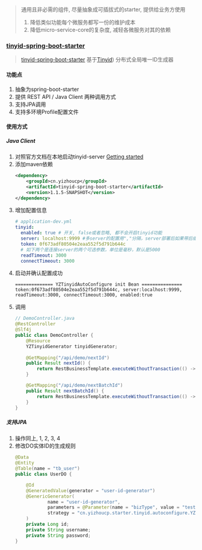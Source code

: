 > 通用且非必需的组件, 尽量抽象成可插拔式的starter, 提供给业务方使用
> 1. 降低类似功能每个微服务都写一份的维护成本
> 2. 降低micro-service-core的复杂度, 减轻各微服务对其的依赖

### [tinyid-spring-boot-starter](https://github.com/boomyamm/yizhoucp-starter/tree/master/tinyid-spring-boot-starter) 
> [tinyid-spring-boot-starter](https://github.com/boomyamm/yizhoucp-starter/tree/master/tinyid-spring-boot-starter) 基于[Tinyid](https://github.com/didi/tinyid)) 分布式全局唯一ID生成器 
#### 功能点
1. 抽象为spring-boot-starter
2. 提供 REST API / Java Client 两种调用方式
3. 支持JPA调用
4. 支持多环境Profile配置文件

#### 使用方式
##### Java Client
1. 对照官方文档在本地启动tinyid-server [Getting started](https://github.com/didi/tinyid/wiki/Getting-started)
2. 添加maven依赖 
    ```xml
   <dependency>
        <groupId>cn.yizhoucp</groupId>
        <artifactId>tinyid-spring-boot-starter</artifactId>
        <version>1.1.5-SNAPSHOT</version>
   </dependency>
   ```
3. 增加配置信息
    ```yaml
    # application-dev.yml
    tinyid:
      enabled: true # 开关, false或者忽略, 都不会开启tinyid功能
      server: localhost:9999 #多server的配置用","分隔，server部署后如果带后缀，可配置在后端后
      token: 0f673adf80504e2eaa552f5d791b644c
      # 如下两个是连接server的两个可选参数，单位是毫秒，默认是5000
      readTimeout: 3000
      connectTimeout: 3000
    ```
4. 启动并确认配置成功
    ```
    ============== YZTinyidAutoConfigure init Bean ===============
    token:0f673adf80504e2eaa552f5d791b644c, server:localhost:9999, readTimeout:3000, connectTimeout:3000, enabled:true
    ```
5. 调用
    ```java
    // DemoController.java
   @RestController
    @Slf4j
    public class DemoController {
        @Resource
        YZTinyidGenerator tinyidGenerator;
        
        @GetMapping("/api/demo/nextId")
        public Result nextId() {
            return RestBusinessTemplate.executeWithoutTransaction(() -> tinyidGenerator.nextId("test"));
        }

        @GetMapping("/api/demo/nextBatchId")
        public Result nextBatchId() {
            return RestBusinessTemplate.executeWithoutTransaction(() -> tinyidGenerator.nextId("test", 10));
        }
    }
    ```

##### 支持JPA
1. 操作同上, 1, 2, 3, 4
2. 修改DO实体ID的生成规则
    ```java
    @Data
    @Entity
    @Table(name = "tb_user")
    public class UserDO {
    
        @Id
        @GeneratedValue(generator = "user-id-generator")
        @GenericGenerator(
                name = "user-id-generator",
                parameters = @Parameter(name = "bizType", value = "test"),
                strategy = "cn.yizhoucp.starter.tinyid.autoconfigure.YZTinyidGeneratorJPA"
        )
        private Long id;
        private String username;
        private String password;
    }
    ```
    
 
